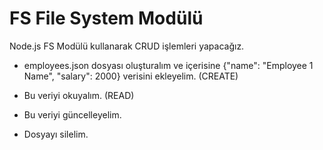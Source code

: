 # FS File System Modülü
Node.js FS Modülü kullanarak CRUD işlemleri yapacağız.

- employees.json dosyası oluşturalım ve içerisine {"name": "Employee 1 Name", "salary": 2000} verisini ekleyelim. (CREATE)

- Bu veriyi okuyalım. (READ)

- Bu veriyi güncelleyelim.

- Dosyayı silelim.